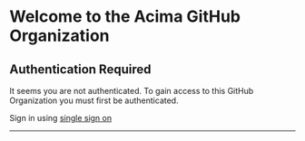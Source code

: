 # Welcome to the Acima GitHub Organization

## Authentication Required

It seems you are not authenticated. To gain access to this GitHub Organization you must first be authenticated.

Sign in using [single sign on](https://github.com/orgs/acima-credit/sso)

---
